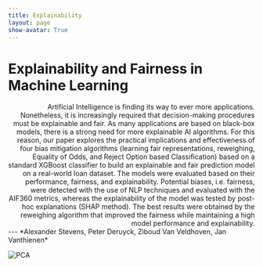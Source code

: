 ```yaml
---
title: Explainability
layout: page
show-avatar: True
---
```


# Explainability and Fairness in Machine Learning   

<div style="text-align: right"> Artificial Intelligence is finding its way to ever more applications. Nonetheless, it is increasingly required that decision-making procedures must be explainable and fair. As many applications are based on black-box models, there is a strong need for more explainable AI algorithms. For this reason, our paper explores the practical implications and effectiveness of four bias mitigation algorithms (learning fair representations, reweighing, Equality of Odds, and Reject Option based Classification) based on a standard XGBoost classifier to build an explainable and fair prediction model on a real-world loan dataset. The models were evaluated based on their performance, fairness, and explainability. Potential biases, i.e. fairness, were detected with the use of NLP techniques and evaluated with the AIF360 metrics, whereas the explainability of the model was tested by post-hoc explanations (SHAP method). The best results were obtained by the reweighing algorithm that improved the fairness while maintaining a high model performance and explainability.</div>
---
*Alexander Stevens, Peter Deruyck, Ziboud Van Veldhoven, Jan Vanthienen*

![PCA](https://user-images.githubusercontent.com/75080516/208426139-9539d504-b6f6-4329-afa4-3cf93056a9af.png)
